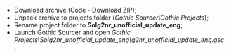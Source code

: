 - Download archive (Code - Download ZIP);
- Unpack archive to projects folder (*Gothic Sourcer\Gothic Projects*);
- Rename project folder to **Solg2nr_unofficial_update_eng**;
- Launch Gothic Sourcer and open *Gothic Projects\Solg2nr_unofficial_update_eng\g2nr_unofficial_update_eng.gsc*.
